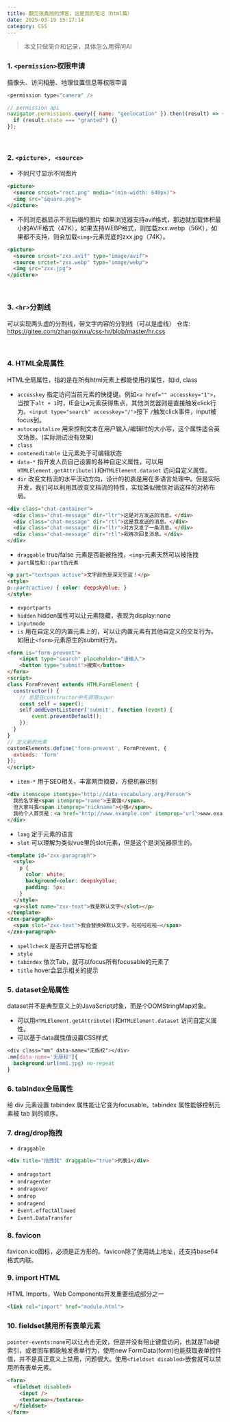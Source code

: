 ```yaml
---
title: 翻完张鑫旭的博客，这是我的笔记（html篇）
date: 2025-03-19 15:17:14
category: CSS
---
```

> 本文只做简介和记录，具体怎么用得问AI

### 1. `<permission>`权限申请
摄像头、访问相册、地理位置信息等权限申请
```js
<permission type="camera" />

// permission api
navigator.permissions.query({ name: "geolocation" }).then((result) => {
  if (result.state === "granted") {}
});
```
<br/>

### 2. `<picture>, <source>`
- 不同尺寸显示不同图片
```html
<picture>
  <source srcset="rect.png" media="(min-width: 640px)">
  <img src="square.png">
</picture>
```

- 不同浏览器显示不同后缀的图片
如果浏览器支持avif格式，那边就加载体积最小的AVIF格式（47K），如果支持WEBP格式，则加载zxx.webp（56K），如果都不支持，则会加载`<img>`元素兜底的zxx.jpg（74K）。
```html
<picture>
  <source srcset="zxx.avif" type="image/avif">
  <source srcset="zxx.webp" type="image/webp">
  <img src="zxx.jpg">
</picture>
```

<br/>

### 3. `<hr>`分割线
可以实现两头虚的分割线，带文字内容的分割线（可以是虚线）
仓库: https://gitee.com/zhangxinxu/css-hr/blob/master/hr.css

<br/>

### 4. HTML全局属性
HTML全局属性，指的是在所有html元素上都能使用的属性，如id, class
- `accesskey`
指定访问当前元素的快捷键。例如`<a href="" accesskey="1">`，当按下`alt + 1`时，IE会让a元素获得焦点，其他浏览器则是直接触发click行为。`<input type="search" accesskey="/">`按下 `/`触发click事件，input被focus到。
- `autocapitalize`
用来控制文本在用户输入/编辑时的大小写，这个属性适合英文场景。(实际测试没有效果)
- `class`
- `conteneditable`
让元素处于可编辑状态
- `data-*`
指开发人员自己设置的各种自定义属性，可以用`HTMLElement.getAttribute()`和`HTMLElement.dataset` 访问自定义属性。
- `dir`
改变文档流的水平流动方向，设计的初衷是用在多语言处理中。但是实际开发，我们可以利用其改变文档流的特性，实现类似微信对话这样的对称布局。
```html
<div class="chat-container">
  <div class="chat-message" dir="ltr">这是对方发送的消息。</div>
  <div class="chat-message" dir="rtl">这是我发送的消息。</div>
  <div class="chat-message" dir="ltr">对方又发了一条消息。</div>
  <div class="chat-message" dir="rtl">我再次回复消息。</div>
</div>
```
- `draggable`
true/false 元素是否能被拖拽，`<img>`元素天然可以被拖拽
- `part属性和::part伪元素`
```html
<p part="textspan active">文字颜色是深天空蓝！</p>
<style>
p::part(active) { color: deepskyblue; }
</style>
```
- `exportparts`
- `hidden`
hidden属性可以让元素隐藏，表现为display:none
- `inputmode`
- `is`
用在自定义的内置元素上的，可以让内置元素有其他自定义的交互行为。如阻止`<form>`元素原生的submit行为。
```html
<form is="form-prevent">
    <input type="search" placeholder="请输入">
    <button type="submit">搜索</button>
</form>
<script>
class FormPrevent extends HTMLFormElement {
  constructor() {
    // 总是在constructor中先调用super
    const self = super();
    self.addEventListener('submit', function (event) {
        event.preventDefault();
    });    
  }
}
// 定义新的元素
customElements.define('form-prevent', FormPrevent, { 
  extends: 'form' 
});
</script>
```
- `item-*`
用于SEO相关，丰富网页摘要，方便机器识别
```html
<div itemscope itemtype="http://data-vocabulary.org/Person">
  我的名字是<span itemprop="name">王富强</span>，
  但大家叫我<span itemprop="nickname">小强</span>。
  我的个人首页是：<a href="http://www.example.com" itemprop="url">www.example.com</a>
</div>
```
- `lang`
定于元素的语言
- `slot`
可以理解为类似vue里的slot元素，但是这个是浏览器原生的。
```html
<template id="zxx-paragraph">
  <style>
    p {
      color: white;
      background-color: deepskyblue;
      padding: 5px;
    }
  </style>
  <p><slot name="zxx-text">我是默认文字</slot></p>
</template>
<zxx-paragraph>
  <span slot="zxx-text">我会替换掉默认文字，啦啦啦啦啦~</span>
</zxx-paragraph>
```
- `spellcheck`
是否开启拼写检查
- `style`
- `tabindex`
依次Tab，就可以focus所有focusable的元素了
- `title`
hover会显示相关的提示


### 5. dataset全局属性
dataset并不是典型意义上的JavaScript对象，而是个DOMStringMap对象。
- 可以用`HTMLElement.getAttribute()`和`HTMLElement.dataset` 访问自定义属性。
- 可以基于data属性值设置CSS样式
```css
<div class="mm" data-name="无版权"></div>
.mm[data-name='无版权']{
  background:url(mm1.jpg) no-repeat
}
```


### 6. tabIndex全局属性
给 div 元素设置 tabindex 属性能让它变为focusable。tabindex 属性能够控制元素被 tab 到的顺序。



### 7. drag/drop拖拽
- `draggable`
```html
<div title="拖拽我" draggable="true">列表1</div>
```
- `ondragstart`
- `ondragenter`
- `ondragover`
- `ondrop`
- `ondragend`
- `Event.effectAllowed`
- `Event.DataTransfer`


### 8. favicon
favicon.ico图标，必须是正方形的。favicon除了使用线上地址，还支持base64格式内联。

### 9. import HTML
HTML Imports，Web Components开发重要组成部分之一
```html
<link rel="import" href="module.html">
```

### 10. fieldset禁用所有表单元素
`pointer-events:none`可以让点击无效，但是并没有阻止键盘访问，也就是Tab键索引，或者回车都能触发表单行为，使用new FormData(form)也能获取表单控件值，并不是真正意义上禁用，问题很大。使用`<fieldset disabled>`嵌套就可以禁用所有表单元素。
```html
<form>
  <fieldset disabled>
    <input />
    <textarea></textarea>
  </fieldset>
</form>
```
